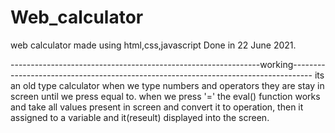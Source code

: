# Web_calculator
web calculator made using html,css,javascript
Done in 22 June 2021.

--------------------------------------------------------------working-----------------------------------------------------------------------------------
its an old type calculator when we type numbers and operators they are stay in screen until we press equal to.
when we press '=' the eval() function works and take all values present in screen and convert it to operation, then it assigned to a variable and it(reseult) displayed into the screen.
